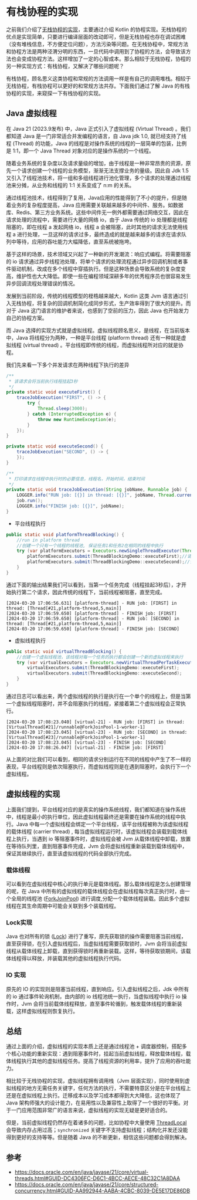 # 有栈协程的实现

之前我们介绍了[无栈协程的实现](无栈协程的实现.md)，主要通过介绍 Kotlin 的协程实现。无栈协程的优点是实现简单，只要进行编译层面的改动即可，但是无栈协程也存在调试困难（没有堆栈信息，不方便定位问题），方法污染等问题。在无栈协程中，常规方法和协程方法是两种泾渭分明的东西，一旦代码中调用到了协程的方法，会导致该方法也会变成协程方法。这样增加了一定的心智成本。那么相较于无栈协程，协程的另一种实现方式：有栈协程，又解决了哪些问题呢？

有栈协程，顾名思义这类协程和常规的方法调用一样是有自己的调用堆栈。相较于无栈协程，有栈协程可以更好的和常规方法共存。下面我们通过了解 Java 的有栈协程的实现，来窥探一下有栈协程的实现。

## Java 虚拟线程

在 Java 21 (2023.9发布) 中，Java 正式引入了虚拟线程 (Virtual Thread) 。我们都知道 Java 是一门非常适合并发编程的语言，自 Java jdk 1.0, 就已经支持了线程 (Thread) 的功能，Java 的线程是对操作系统的线程的一层简单的包装，比例是 1:1，即一个 Java Thread 对象对应的是操作系统的一个线程。

随着业务系统的复杂度以及请求量级的增加，由于线程是一种非常昂贵的资源，原先一个请求创建一个线程的业务模型，渐渐无法支撑业务的量级。因此自 Jdk 1.5 又引入了线程池技术，将一组和多组线程进行池化管理，多个请求的处理通过线程池来分摊，从业务和线程的 1:1 关系变成了 n:m 的关系。

通过线程池技术，线程得到了复用，Java应用的性能得到了不小的提升，但是随着业务的复杂程度提高，Java 应用需要关联越来越多的中间件、服务。如数据库、Redis、第三方业务系统。这些中间件无一例外都需要通过网络交互，因此在请求处理的流程中，需要进行大量的网络 io，由于 Java 传统的 io 处理都是线程阻塞的，即在线程 a 发起网络 io，线程 a 会被阻塞，此时其他的请求无法使用线程 a 进行处理，一旦这样的请求过多，最终造成的就是越来越多的请求在请求队列中等待，应用的吞吐能力大幅降低，直至系统被拖垮。

基于这样的场景，技术领域又兴起了一种新的开发潮流：响应式编程。将需要阻塞的 io 请求通过异步线程池处理，将单个请求的处理流程通过异步回调机制或者事件驱动机制，改成在多个线程中穿插执行。但是这种场景会导致系统的复杂度变高，维护性也大大降低。即使一些在编程领域深耕多年的优秀程序员也很容易发生异步回调流程处理错误的情况。

发展到当前阶段，传统的线程模型的桎梏越来越大，Kotlin 这类 Jvm 语言通过引入无栈协程，将复杂的回调机制简化成同步形式，生产效率得到了很大的提升。而对于 Java 这门语言的维护者来说，也感到了空前的压力，因此 Java 也开始发力自己的协程方案。

而 Java 选择的实现方式就是虚拟线程。虚拟线程顾名思义，是线程，在当前版本中，Java 将线程分为两种，一种是平台线程 (platform thread) 还有一种就是虚拟线程 (virtual thread) 。平台线程即传统的线程，而虚拟线程所对应的就是协程。

我们先来看一下多个并发请求在两种线程下执行的差异
```java
/**
 * 该请求会将当前执行线程挂起3秒
 */
private static void executeFirst() {
    traceJobExecution("FIRST", () -> {
        try {
            Thread.sleep(3000);
        } catch (InterruptedException e) {
            throw new RuntimeException(e);
        }
    });
}

private static void executeSecond() {
    traceJobExecution("SECOND", () -> {
    });
}

/**
 * 打印请求在线程中执行时的必要信息，线程名，开始时间，结束时间
 */
private static void traceJobExecution(String jobName, Runnable job) {
    LOGGER.info("RUN job: [{}] in thread: [{}]", jobName, Thread.currentThread());
    job.run();
    LOGGER.info("FINISH job: [{}]", jobName);
}
```

- 平台线程执行
```java
public static void platformThreadBlocking() {
    //run in platform thread
    //创建一个只有一个线程的线程池, 保证任务1和任务2在相同的线程中执行
    try (var platformExecutors = Executors.newSingleThreadExecutor(Thread.ofPlatform().name("platform-thread").factory())) {
        platformExecutors.submit(ThreadBlockingDemo::executeFirst);//请求1
        platformExecutors.submit(ThreadBlockingDemo::executeSecond);//请求2
    }
}
```

通过下面的输出结果我们可以看到，当第一个任务完成（线程挂起3秒后），才开始执行第二个请求，因此传统的线程下，当前线程被阻塞，直至完成。

```log
[2024-03-20 17:06:56.631] [platform-thread] - RUN job: [FIRST] in thread: [Thread[#21,platform-thread,5,main]] 
[2024-03-20 17:06:59.650] [platform-thread] - FINISH job: [FIRST] 
[2024-03-20 17:06:59.650] [platform-thread] - RUN job: [SECOND] in thread: [Thread[#21,platform-thread,5,main]] 
[2024-03-20 17:06:59.650] [platform-thread] - FINISH job: [SECOND] 
```

- 虚拟线程执行
```java
public static void virtualThreadBlocking() {
    //创建一个虚拟线程池，该线程对每一个任务的执行都会创建一个新的虚拟线程来执行
    try (var virtualExecutors = Executors.newVirtualThreadPerTaskExecutor()) {
        virtualExecutors.submit(ThreadBlockingDemo::executeFirst);
        virtualExecutors.submit(ThreadBlockingDemo::executeSecond);
    }
}
```

通过日志可以看出来，两个虚拟线程的执行是执行在一个单个的线程上，但是当第一个虚拟线程阻塞时，并不会阻塞执行的线程，紧接着第二个虚拟线程会正常执行。
```log
[2024-03-20 17:08:23.040] [virtual-21] - RUN job: [FIRST] in thread: [VirtualThread[#21]/runnable@ForkJoinPool-1-worker-1] 
[2024-03-20 17:08:23.045] [virtual-23] - RUN job: [SECOND] in thread: [VirtualThread[#23]/runnable@ForkJoinPool-1-worker-1] 
[2024-03-20 17:08:23.045] [virtual-23] - FINISH job: [SECOND] 
[2024-03-20 17:08:26.047] [virtual-21] - FINISH job: [FIRST]
```

从上面的对比我们可以看到，相同的请求分别运行在不同的线程中产生了不一样的表现，平台线程则是依次阻塞执行，而虚拟线程则是在遇到阻塞时，会执行下一个虚拟线程。

## 虚拟线程的实现

上面我们提到，平台线程对应的是真实的操作系统线程，我们都知道在操作系统中，线程是最小的执行单位，因此虚拟线程最终还是需要在操作系统的线程中执行。Java 中每一个虚拟线程会绑定一个平台线程，该平台线程被称为该虚拟线程的载体线程 (carrier thread) , 每当虚拟线程运行时，该虚拟线程会装载到载体线程上执行，当遇到 io 等阻塞事件时，虚拟线程会被 Jvm 从载体线程中卸载，放置在等待队列里，直到阻塞事件完成，Jvm 会将虚拟线程重新装载到载体线程中，保证其继续执行，直至该虚拟线程的代码全部执行完成。

### 载体线程

可以看到在虚拟线程中核心的执行单元是载体线程。那么载体线程是怎么创建管理的呢，在 Java 中所有的虚拟线程的载体线程会在虚拟线程每次真正执行时，由一个全局的线程池 ([ForkJoinPool](https://docs.oracle.com/javase/8/docs/api/java/util/concurrent/ForkJoinPool.html)) 进行调度,分配一个载体线程装载。因此多个虚拟线程在其生命周期中可能会关联到多个装载线程。

### Lock实现

Java 也对所有的锁 ([Lock](https://docs.oracle.com/javase/8/docs/api/java/util/concurrent/locks/Lock.html)) 进行了重写，原先获取锁的操作需要阻塞当前线程，直至获得锁，在引入虚拟线程后，当虚拟线程需要获取锁时，Jvm 会将当前虚拟线程从载体线程上卸载，直到获得锁时再重新装载。这样，等待获取锁期间，该载体线程得以释放，并装载其他的虚拟线程执行代码。

### IO 实现

原先的 IO 的实现则是阻塞当前线程，直到响应。引入虚拟线程之后，Jdk 中所有的 io 通过事件轮询机制，由内部的 io 线程池统一执行，当虚拟线程中执行 io 操作时，Jvm 会将当前载体线程释放，直至事件轮循到，触发载体线程的重新装载，这样虚拟线程则恢复执行。

## 总结

通过上面的介绍，虚拟线程的实现本质上还是通过线程池 + 调度器控制，搭配多个核心功能的重新实现：遇到阻塞事件时，挂起当前虚拟线程，释放载体线程，载体线程执行其他的虚拟线程任务。提高了线程资源的利用率，提升了应用的吞吐能力。

相比较于无栈协程的实现，虚拟线程拥有调用栈（Jvm 层面实现），同时使用到虚拟线程的地方无需任务关键字，任何方法的执行，不需要特意区分是在平台线程上还是在虚拟线程上执行。迁移成本以及学习成本都得到大大降低，这也体现了 Java 架构师强大的设计能力，在易用性以及兼容性上取得了一个很好的平衡。对于一门应用范围非常广的语言来说，虚拟线程的实现无疑是更好适合的。

但是，当前虚拟线程仍然存在着诸多的问题，比如协程中大量使用 [ThreadLocal](https://docs.oracle.com/javase/8/docs/api/java/lang/ThreadLocal.html) 会导致内存占用过高；`synchronized` 关键字不支持虚拟线程；结构化并发还没能得到更好的支持等等。但是随着 Java 的不断更新，相信这些问题都会得到解决。

## 参考

- https://docs.oracle.com/en/java/javase/21/core/virtual-threads.html#GUID-DC4306FC-D6C1-4BCC-AECE-48C32C1A8DAA
- https://docs.oracle.com/en/java/javase/21/core/structured-concurrency.html#GUID-AA992944-AABA-4CBC-8039-DE5E17DE86DB